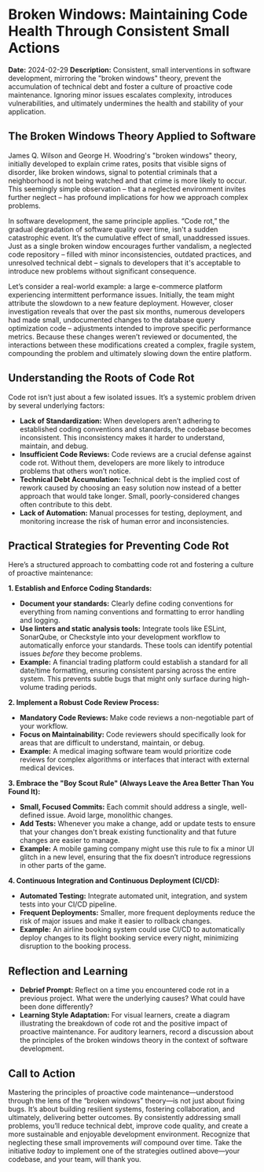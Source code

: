 # Broken Windows: Maintaining Code Health Through Consistent Small Actions

**Date:** 2024-02-29
**Description:** Consistent, small interventions in software development, mirroring the "broken windows" theory, prevent the accumulation of technical debt and foster a culture of proactive code maintenance. Ignoring minor issues escalates complexity, introduces vulnerabilities, and ultimately undermines the health and stability of your application.

## The Broken Windows Theory Applied to Software

James Q. Wilson and George H. Woodring's "broken windows" theory, initially developed to explain crime rates, posits that visible signs of disorder, like broken windows, signal to potential criminals that a neighborhood is not being watched and that crime is more likely to occur. This seemingly simple observation – that a neglected environment invites further neglect – has profound implications for how we approach complex problems.

In software development, the same principle applies. “Code rot,” the gradual degradation of software quality over time, isn't a sudden catastrophic event. It’s the cumulative effect of small, unaddressed issues. Just as a single broken window encourages further vandalism, a neglected code repository – filled with minor inconsistencies, outdated practices, and unresolved technical debt – signals to developers that it's acceptable to introduce new problems without significant consequence.

Let’s consider a real-world example: a large e-commerce platform experiencing intermittent performance issues. Initially, the team might attribute the slowdown to a new feature deployment. However, closer investigation reveals that over the past six months, numerous developers had made small, undocumented changes to the database query optimization code – adjustments intended to improve specific performance metrics. Because these changes weren’t reviewed or documented, the interactions between these modifications created a complex, fragile system, compounding the problem and ultimately slowing down the entire platform.

## Understanding the Roots of Code Rot

Code rot isn’t just about a few isolated issues. It’s a systemic problem driven by several underlying factors:

- **Lack of Standardization:** When developers aren’t adhering to established coding conventions and standards, the codebase becomes inconsistent. This inconsistency makes it harder to understand, maintain, and debug.
- **Insufficient Code Reviews:** Code reviews are a crucial defense against code rot. Without them, developers are more likely to introduce problems that others won’t notice.
- **Technical Debt Accumulation:** Technical debt is the implied cost of rework caused by choosing an easy solution now instead of a better approach that would take longer. Small, poorly-considered changes often contribute to this debt.
- **Lack of Automation:** Manual processes for testing, deployment, and monitoring increase the risk of human error and inconsistencies.

## Practical Strategies for Preventing Code Rot

Here’s a structured approach to combatting code rot and fostering a culture of proactive maintenance:

**1. Establish and Enforce Coding Standards:**

- **Document your standards:** Clearly define coding conventions for everything from naming conventions and formatting to error handling and logging.
- **Use linters and static analysis tools:** Integrate tools like ESLint, SonarQube, or Checkstyle into your development workflow to automatically enforce your standards. These tools can identify potential issues _before_ they become problems.
- **Example:** A financial trading platform could establish a standard for all date/time formatting, ensuring consistent parsing across the entire system. This prevents subtle bugs that might only surface during high-volume trading periods.

**2. Implement a Robust Code Review Process:**

- **Mandatory Code Reviews:** Make code reviews a non-negotiable part of your workflow.
- **Focus on Maintainability:** Code reviewers should specifically look for areas that are difficult to understand, maintain, or debug.
- **Example:** A medical imaging software team would prioritize code reviews for complex algorithms or interfaces that interact with external medical devices.

**3. Embrace the "Boy Scout Rule" (Always Leave the Area Better Than You Found It):**

- **Small, Focused Commits:** Each commit should address a single, well-defined issue. Avoid large, monolithic changes.
- **Add Tests:** Whenever you make a change, add or update tests to ensure that your changes don't break existing functionality and that future changes are easier to manage.
- **Example:** A mobile gaming company might use this rule to fix a minor UI glitch in a new level, ensuring that the fix doesn’t introduce regressions in other parts of the game.

**4. Continuous Integration and Continuous Deployment (CI/CD):**

- **Automated Testing:** Integrate automated unit, integration, and system tests into your CI/CD pipeline.
- **Frequent Deployments:** Smaller, more frequent deployments reduce the risk of major issues and make it easier to rollback changes.
- **Example:** An airline booking system could use CI/CD to automatically deploy changes to its flight booking service every night, minimizing disruption to the booking process.

## Reflection and Learning

- **Debrief Prompt:** Reflect on a time you encountered code rot in a previous project. What were the underlying causes? What could have been done differently?
- **Learning Style Adaptation:** For visual learners, create a diagram illustrating the breakdown of code rot and the positive impact of proactive maintenance. For auditory learners, record a discussion about the principles of the broken windows theory in the context of software development.

## Call to Action

Mastering the principles of proactive code maintenance—understood through the lens of the “broken windows” theory—is not just about fixing bugs. It’s about building resilient systems, fostering collaboration, and ultimately, delivering better outcomes. By consistently addressing small problems, you’ll reduce technical debt, improve code quality, and create a more sustainable and enjoyable development environment. Recognize that neglecting these small improvements _will_ compound over time. Take the initiative _today_ to implement one of the strategies outlined above—your codebase, and your team, will thank you.

```

```
